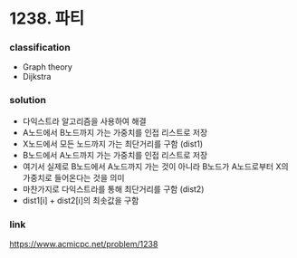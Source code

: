 # 1238. 파티

### classification
* Graph theory
* Dijkstra

### solution
* 다익스트라 알고리즘을 사용하여 해결
* A노드에서 B노드까지 가는 가중치를 인접 리스트로 저장
* X노드에서 모든 노드까지 가는 최단거리를 구함 (dist1)
* B노드에서 A노드까지 가는 가중치를 인접 리스트로 저장
* 여기서 실제로 B노드에서 A노드까지 가는 것이 아니라 B노드가 A노드로부터 X의 가중치로 들어온다는 것을 의미
* 마찬가지로 다익스트라를 통해 최단거리를 구함 (dist2)
* dist1[i] + dist2[i]의 최솟값을 구함

### link
https://www.acmicpc.net/problem/1238